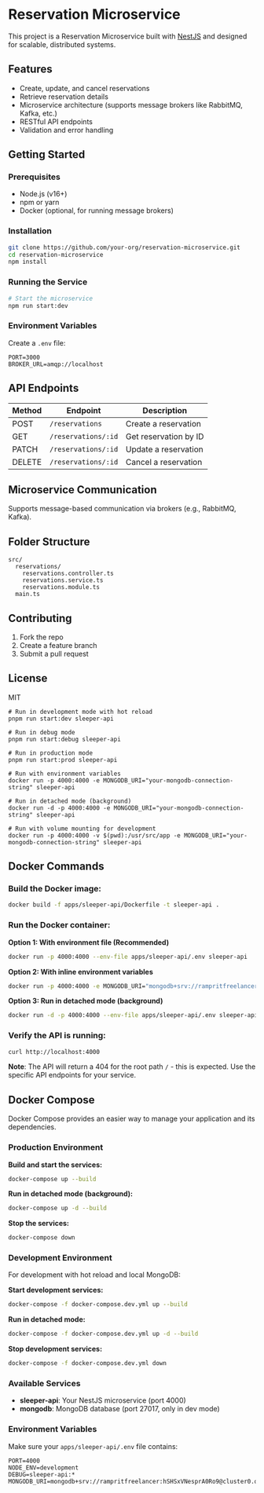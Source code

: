 # Reservation Microservice

This project is a Reservation Microservice built with [NestJS](https://nestjs.com/) and designed for scalable, distributed systems.

## Features

- Create, update, and cancel reservations
- Retrieve reservation details
- Microservice architecture (supports message brokers like RabbitMQ, Kafka, etc.)
- RESTful API endpoints
- Validation and error handling

## Getting Started

### Prerequisites

- Node.js (v16+)
- npm or yarn
- Docker (optional, for running message brokers)

### Installation

```bash
git clone https://github.com/your-org/reservation-microservice.git
cd reservation-microservice
npm install
```

### Running the Service

```bash
# Start the microservice
npm run start:dev
```

### Environment Variables

Create a `.env` file:

```env
PORT=3000
BROKER_URL=amqp://localhost
```

## API Endpoints

| Method | Endpoint            | Description           |
| ------ | ------------------- | --------------------- |
| POST   | `/reservations`     | Create a reservation  |
| GET    | `/reservations/:id` | Get reservation by ID |
| PATCH  | `/reservations/:id` | Update a reservation  |
| DELETE | `/reservations/:id` | Cancel a reservation  |

## Microservice Communication

Supports message-based communication via brokers (e.g., RabbitMQ, Kafka).

## Folder Structure

```
src/
  reservations/
    reservations.controller.ts
    reservations.service.ts
    reservations.module.ts
  main.ts
```

## Contributing

1. Fork the repo
2. Create a feature branch
3. Submit a pull request

## License

MIT

```
# Run in development mode with hot reload
pnpm run start:dev sleeper-api

# Run in debug mode
pnpm run start:debug sleeper-api

# Run in production mode
pnpm run start:prod sleeper-api

# Run with environment variables
docker run -p 4000:4000 -e MONGODB_URI="your-mongodb-connection-string" sleeper-api

# Run in detached mode (background)
docker run -d -p 4000:4000 -e MONGODB_URI="your-mongodb-connection-string" sleeper-api

# Run with volume mounting for development
docker run -p 4000:4000 -v $(pwd):/usr/src/app -e MONGODB_URI="your-mongodb-connection-string" sleeper-api
```

## Docker Commands

### Build the Docker image:

```bash
docker build -f apps/sleeper-api/Dockerfile -t sleeper-api .
```

### Run the Docker container:

**Option 1: With environment file (Recommended)**

```bash
docker run -p 4000:4000 --env-file apps/sleeper-api/.env sleeper-api
```

**Option 2: With inline environment variables**

```bash
docker run -p 4000:4000 -e MONGODB_URI="mongodb+srv://rampritfreelancer:hSHSxVNesprA0Ro9@cluster0.ofa493n.mongodb.net/reservation" sleeper-api
```

**Option 3: Run in detached mode (background)**

```bash
docker run -d -p 4000:4000 --env-file apps/sleeper-api/.env sleeper-api
```

### Verify the API is running:

```bash
curl http://localhost:4000
```

**Note**: The API will return a 404 for the root path `/` - this is expected. Use the specific API endpoints for your service.

## Docker Compose

Docker Compose provides an easier way to manage your application and its dependencies.

### Production Environment

**Build and start the services:**

```bash
docker-compose up --build
```

**Run in detached mode (background):**

```bash
docker-compose up -d --build
```

**Stop the services:**

```bash
docker-compose down
```

### Development Environment

For development with hot reload and local MongoDB:

**Start development services:**

```bash
docker-compose -f docker-compose.dev.yml up --build
```

**Run in detached mode:**

```bash
docker-compose -f docker-compose.dev.yml up -d --build
```

**Stop development services:**

```bash
docker-compose -f docker-compose.dev.yml down
```

### Available Services

- **sleeper-api**: Your NestJS microservice (port 4000)
- **mongodb**: MongoDB database (port 27017, only in dev mode)

### Environment Variables

Make sure your `apps/sleeper-api/.env` file contains:

```env
PORT=4000
NODE_ENV=development
DEBUG=sleeper-api:*
MONGODB_URI=mongodb+srv://rampritfreelancer:hSHSxVNesprA0Ro9@cluster0.ofa493n.mongodb.net/reservation
```
